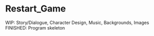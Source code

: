 # Restart_Game
WIP: Story/Dialogue, Character Design, Music, Backgrounds, Images
FINISHED: Program skeleton
